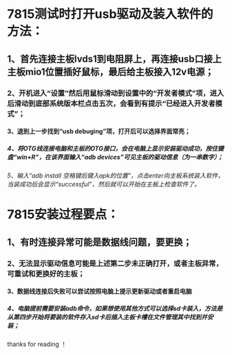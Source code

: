 # 7815测试时打开usb驱动及装入软件的方法：
## 1、首先连接主板lvds1到电阻屏上，再连接usb口接上主板mio1位置插好鼠标，最后给主板接入12v电源；
### 2、开机进入“设置”然后用鼠标滑动到设置中的“开发者模式”项，进入后滑动到底部系统版本栏点击五次，会看到有提示“已经进入开发者模式”；
#### 3、退到上一步找到“usb debuging”项，打开后可以选择界面常亮；
##### 4、将OTG线连接电脑和主板的OTG接口，会在电脑上显示安装驱动成功，按住键盘“win+R”，在该界面输入“adb devices”可见主板的驱动信息（为一串数字）；
###### 5、输入“adb install 空格键后键入apk的位置”，点击enter向主板系统装入软件，当装成功后会显示“successful”，然后就可以开始在主板上检查软件了。
# 7815安装过程要点：
## 1、有时连接异常可能是数据线问题，要更换；
### 2、无法显示驱动信息可能是上述第二步未正确打开，或者主板异常，可重试和更换好的主板；
#### 3、数据线连接后失败可以尝试按照电脑上提示更新驱动或者重启电脑
##### 4、电脑提前需要安装adb命令，如果想使用其他方式可以选择sd卡装入，方法是从第四步开始将要装的软件存入sd卡后插入主板卡槽在文件管理其中找到并安装；
thanks for reading ！
